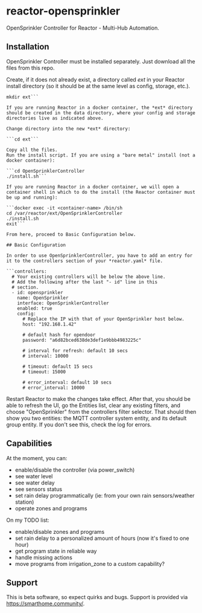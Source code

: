 # reactor-opensprinkler
OpenSprinkler Controller for Reactor - Multi-Hub Automation.

## Installation
OpenSprinkler Controller must be installed separately. Just download all the files from this repo.

Create, if it does not already exist, a directory called *ext* in your Reactor install directory (so it should be at the same level as config, storage, etc.).

```cd /path/to/reactor
mkdir ext```

If you are running Reactor in a docker container, the *ext* directory should be created in the data directory, where your config and storage directories live as indicated above.

Change directory into the new *ext* directory:

```cd ext```

Copy all the files.
Run the install script. If you are using a "bare metal" install (not a docker container):

```cd OpenSprinklerController
./install.sh```

If you are running Reactor in a docker container, we will open a container shell in which to do the install (the Reactor container must be up and running):

```docker exec -it <container-name> /bin/sh
cd /var/reactor/ext/OpenSprinklerController
./install.sh
exit```

From here, proceed to Basic Configuration below.

## Basic Configuration

In order to use OpenSprinklerController, you have to add an entry for it to the controllers section of your *reactor.yaml* file.

```controllers:
  # Your existing controllers will be below the above line.
  # Add the following after the last "- id" line in this
  # section.
  - id: opensprinkler
    name: OpenSprinkler
    interface: OpenSprinklerController
    enabled: true
    config:
      # Replace the IP with that of your OpenSprinkler host below.
      host: "192.168.1.42"

      # default hash for opendoor
      password: "a6d82bced638de3def1e9bbb4983225c"

      # interval for refresh: default 10 secs
      # interval: 10000

      # timeout: default 15 secs
      # timeout: 15000

      # error_interval: default 10 secs
      # error_interval: 10000
```

Restart Reactor to make the changes take effect. After that, you should be able to refresh the UI, go the Entities list, clear any existing filters, and choose "OpenSprinkler" from the controllers filter selector. That should then show you two entities: the MQTT controller system entity, and its default group entity. If you don't see this, check the log for errors.

## Capabilities

At the moment, you can:
 - enable/disable the controller (via power_switch)
 - see water level
 - see water delay
 - see sensors status
 - set rain delay programmatically (ie: from your own rain sensors/weather station)
 - operate zones and programs

On my TODO list:
 - enable/disable zones and programs
 - set rain delay to a personalized amount of hours (now it's fixed to one hour)
 - get program state in reliable way
 - handle missing actions
 - move programs from irrigation_zone to a custom capability?

## Support

This is beta software, so expect quirks and bugs. Support is provided via https://smarthome.community/.